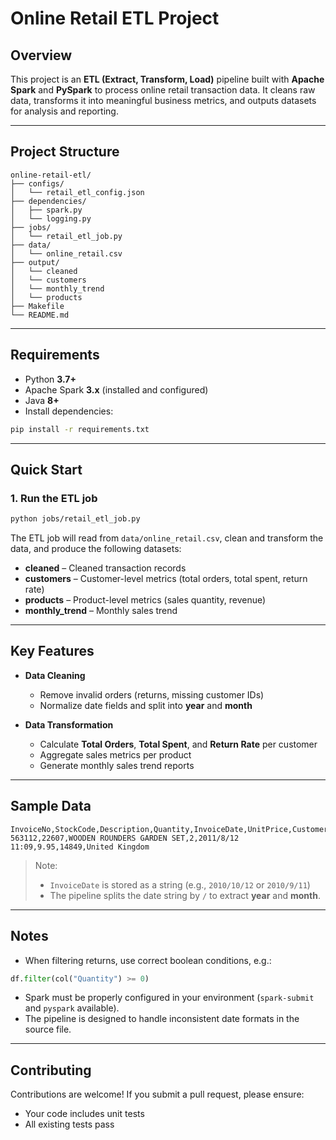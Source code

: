 # Online Retail ETL Project

## Overview

This project is an **ETL (Extract, Transform, Load)** pipeline built with **Apache Spark** and **PySpark** to process online retail transaction data.
It cleans raw data, transforms it into meaningful business metrics, and outputs datasets for analysis and reporting.

---

## Project Structure

```
online-retail-etl/
├── configs/
│   └── retail_etl_config.json
├── dependencies/
│   ├── spark.py
│   └── logging.py
├── jobs/
│   └── retail_etl_job.py
├── data/
│   └── online_retail.csv
├── output/
│   └── cleaned
│   └── customers
│   └── monthly_trend
│   └── products
├── Makefile
└── README.md

```

---

## Requirements

* Python **3.7+**
* Apache Spark **3.x** (installed and configured)
* Java **8+**
* Install dependencies:

```bash
pip install -r requirements.txt
```

---

## Quick Start

### 1. Run the ETL job

```bash
python jobs/retail_etl_job.py
```

The ETL job will read from `data/online_retail.csv`, clean and transform the data, and produce the following datasets:

* **cleaned** – Cleaned transaction records
* **customers** – Customer-level metrics (total orders, total spent, return rate)
* **products** – Product-level metrics (sales quantity, revenue)
* **monthly\_trend** – Monthly sales trend

---

## Key Features

* **Data Cleaning**

  * Remove invalid orders (returns, missing customer IDs)
  * Normalize date fields and split into **year** and **month**

* **Data Transformation**

  * Calculate **Total Orders**, **Total Spent**, and **Return Rate** per customer
  * Aggregate sales metrics per product
  * Generate monthly sales trend reports

---

## Sample Data

```csv
InvoiceNo,StockCode,Description,Quantity,InvoiceDate,UnitPrice,CustomerID,Country
563112,22607,WOODEN ROUNDERS GARDEN SET,2,2011/8/12 11:09,9.95,14849,United Kingdom
```

> Note:
>
> * `InvoiceDate` is stored as a string (e.g., `2010/10/12` or `2010/9/11`)
> * The pipeline splits the date string by `/` to extract **year** and **month**.

---

## Notes

* When filtering returns, use correct boolean conditions, e.g.:

```python
df.filter(col("Quantity") >= 0)
```

* Spark must be properly configured in your environment (`spark-submit` and `pyspark` available).
* The pipeline is designed to handle inconsistent date formats in the source file.

---

## Contributing

Contributions are welcome!
If you submit a pull request, please ensure:

* Your code includes unit tests
* All existing tests pass
